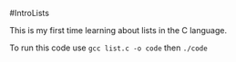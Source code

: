 #IntroLists

This is my first time learning about lists in the C language.

To run this code use `gcc list.c -o code` then `./code`
